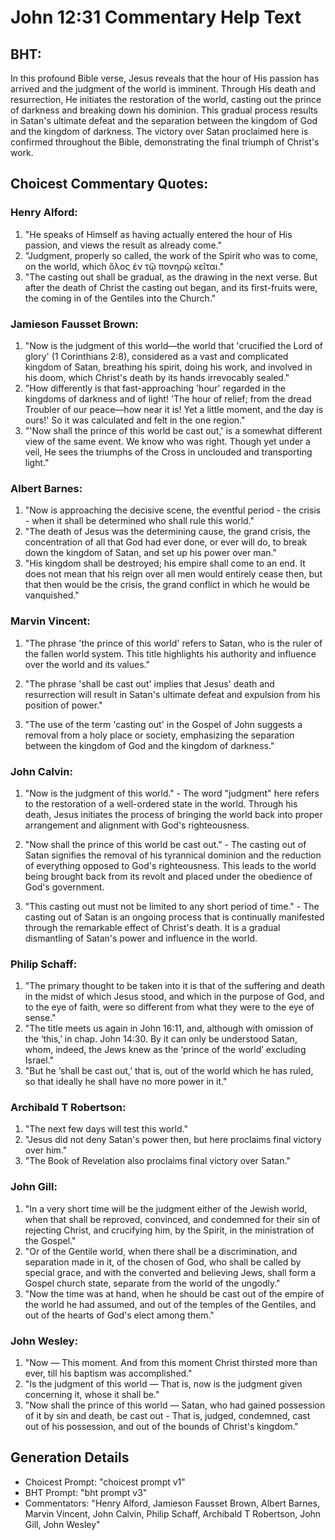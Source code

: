 # John 12:31 Commentary Help Text

## BHT:
In this profound Bible verse, Jesus reveals that the hour of His passion has arrived and the judgment of the world is imminent. Through His death and resurrection, He initiates the restoration of the world, casting out the prince of darkness and breaking down his dominion. This gradual process results in Satan's ultimate defeat and the separation between the kingdom of God and the kingdom of darkness. The victory over Satan proclaimed here is confirmed throughout the Bible, demonstrating the final triumph of Christ's work.

## Choicest Commentary Quotes:
### Henry Alford:
1. "He speaks of Himself as having actually entered the hour of His passion, and views the result as already come."
2. "Judgment, properly so called, the work of the Spirit who was to come, on the world, which ὅλος ἐν τῷ πονηρῷ κεῖται."
3. "The casting out shall be gradual, as the drawing in the next verse. But after the death of Christ the casting out began, and its first-fruits were, the coming in of the Gentiles into the Church."

### Jamieson Fausset Brown:
1. "Now is the judgment of this world—the world that 'crucified the Lord of glory' (1 Corinthians 2:8), considered as a vast and complicated kingdom of Satan, breathing his spirit, doing his work, and involved in his doom, which Christ's death by its hands irrevocably sealed."
2. "How differently is that fast-approaching 'hour' regarded in the kingdoms of darkness and of light! 'The hour of relief; from the dread Troubler of our peace—how near it is! Yet a little moment, and the day is ours!' So it was calculated and felt in the one region."
3. "'Now shall the prince of this world be cast out,' is a somewhat different view of the same event. We know who was right. Though yet under a veil, He sees the triumphs of the Cross in unclouded and transporting light."

### Albert Barnes:
1. "Now is approaching the decisive scene, the eventful period - the crisis - when it shall be determined who shall rule this world."
2. "The death of Jesus was the determining cause, the grand crisis, the concentration of all that God had ever done, or ever will do, to break down the kingdom of Satan, and set up his power over man."
3. "His kingdom shall be destroyed; his empire shall come to an end. It does not mean that his reign over all men would entirely cease then, but that then would be the crisis, the grand conflict in which he would be vanquished."

### Marvin Vincent:
1. "The phrase 'the prince of this world' refers to Satan, who is the ruler of the fallen world system. This title highlights his authority and influence over the world and its values." 

2. "The phrase 'shall be cast out' implies that Jesus' death and resurrection will result in Satan's ultimate defeat and expulsion from his position of power." 

3. "The use of the term 'casting out' in the Gospel of John suggests a removal from a holy place or society, emphasizing the separation between the kingdom of God and the kingdom of darkness."

### John Calvin:
1. "Now is the judgment of this world." - The word "judgment" here refers to the restoration of a well-ordered state in the world. Through his death, Jesus initiates the process of bringing the world back into proper arrangement and alignment with God's righteousness.

2. "Now shall the prince of this world be cast out." - The casting out of Satan signifies the removal of his tyrannical dominion and the reduction of everything opposed to God's righteousness. This leads to the world being brought back from its revolt and placed under the obedience of God's government.

3. "This casting out must not be limited to any short period of time." - The casting out of Satan is an ongoing process that is continually manifested through the remarkable effect of Christ's death. It is a gradual dismantling of Satan's power and influence in the world.

### Philip Schaff:
1. "The primary thought to be taken into it is that of the suffering and death in the midst of which Jesus stood, and which in the purpose of God, and to the eye of faith, were so different from what they were to the eye of sense."
2. "The title meets us again in John 16:11, and, although with omission of the ‘this,’ in chap. John 14:30. By it can only be understood Satan, whom, indeed, the Jews knew as the ‘prince of the world’ excluding Israel."
3. "But he ‘shall be cast out,’ that is, out of the world which he has ruled, so that ideally he shall have no more power in it."

### Archibald T Robertson:
1. "The next few days will test this world."
2. "Jesus did not deny Satan's power then, but here proclaims final victory over him."
3. "The Book of Revelation also proclaims final victory over Satan."

### John Gill:
1. "In a very short time will be the judgment either of the Jewish world, when that shall be reproved, convinced, and condemned for their sin of rejecting Christ, and crucifying him, by the Spirit, in the ministration of the Gospel."
2. "Or of the Gentile world, when there shall be a discrimination, and separation made in it, of the chosen of God, who shall be called by special grace, and with the converted and believing Jews, shall form a Gospel church state, separate from the world of the ungodly."
3. "Now the time was at hand, when he should be cast out of the empire of the world he had assumed, and out of the temples of the Gentiles, and out of the hearts of God's elect among them."

### John Wesley:
1. "Now — This moment. And from this moment Christ thirsted more than ever, till his baptism was accomplished." 
2. "Is the judgment of this world — That is, now is the judgment given concerning it, whose it shall be." 
3. "Now shall the prince of this world — Satan, who had gained possession of it by sin and death, be cast out - That is, judged, condemned, cast out of his possession, and out of the bounds of Christ's kingdom."


## Generation Details
- Choicest Prompt: "choicest prompt v1"
- BHT Prompt: "bht prompt v3"
- Commentators: "Henry Alford, Jamieson Fausset Brown, Albert Barnes, Marvin Vincent, John Calvin, Philip Schaff, Archibald T Robertson, John Gill, John Wesley"
